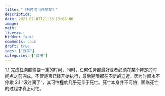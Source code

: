 ```yaml
---
title: "《把时间当作朋友》"
description: 
date: 2023-02-03T21:33:13+08:00
image: 
math: 
license: 
hidden: false
comments: true
draft: true
tags: ["效率"]
categories: ["读书"]
---
```

1.1
完成任务都需要一定的时间，同时，任何任务都最好或者必须在某个特定的时间点之前完成，不管是否已经开始执行，最后期限都在不断的迫近，因为时间永不停歇
2.1
“没时间了“，其可怕程度几乎无异于死亡。死亡本身并不可怕，面临死亡的过程才真正可怕。

